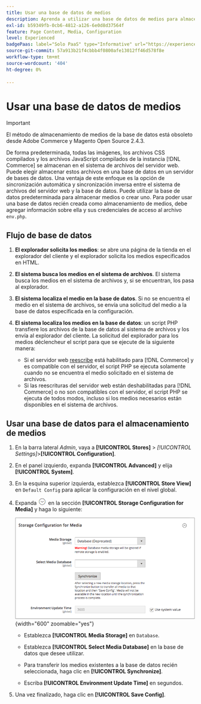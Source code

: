 ```yaml
---
title: Usar una base de datos de medios
description: Aprenda a utilizar una base de datos de medios para almacenar sus [!DNL Commerce] archivos multimedia.
exl-id: b59349fb-0cb6-4812-a126-6e0d8d37564f
feature: Page Content, Media, Configuration
level: Experienced
badgePaas: label="Solo PaaS" type="Informative" url="https://experienceleague.adobe.com/es/docs/commerce/user-guides/product-solutions" tooltip="Se aplica solo a proyectos de Adobe Commerce en la nube (infraestructura PaaS administrada por Adobe) y a proyectos locales."
source-git-commit: 57a913b21f4cbbb4f0800afe13012ff46d578f8e
workflow-type: tm+mt
source-wordcount: '404'
ht-degree: 0%

---
```


# Usar una base de datos de medios

>[!IMPORTANT]
>
>El método de almacenamiento de medios de la base de datos está obsoleto desde Adobe Commerce y Magento Open Source 2.4.3.

De forma predeterminada, todas las imágenes, los archivos CSS compilados y los archivos JavaScript compilados de la instancia [!DNL Commerce] se almacenan en el sistema de archivos del servidor web. Puede elegir almacenar estos archivos en una base de datos en un servidor de bases de datos. Una ventaja de este enfoque es la opción de sincronización automática y sincronización inversa entre el sistema de archivos del servidor web y la base de datos. Puede utilizar la base de datos predeterminada para almacenar medios o crear uno. Para poder usar una base de datos recién creada como almacenamiento de medios, debe agregar información sobre ella y sus credenciales de acceso al archivo `env.php`.

## Flujo de base de datos

1. **El explorador solicita los medios**: se abre una página de la tienda en el explorador del cliente y el explorador solicita los medios especificados en HTML.

1. **El sistema busca los medios en el sistema de archivos**. El sistema busca los medios en el sistema de archivos y, si se encuentran, los pasa al explorador.

1. **El sistema localiza el medio en la base de datos**. Si no se encuentra el medio en el sistema de archivos, se envía una solicitud del medio a la base de datos especificada en la configuración.

1. **El sistema localiza los medios en la base de datos**: un script PHP transfiere los archivos de la base de datos al sistema de archivos y los envía al explorador del cliente. La solicitud del explorador para los medios déclencheur el script para que se ejecute de la siguiente manera:

   - Si el servidor web [reescribe](../merchandising-promotions/url-rewrite.md) está habilitado para [!DNL Commerce] y es compatible con el servidor, el script PHP se ejecuta solamente cuando no se encuentra el medio solicitado en el sistema de archivos.
   - Si las reescrituras del servidor web están deshabilitadas para [!DNL Commerce] o no son compatibles con el servidor, el script PHP se ejecuta de todos modos, incluso si los medios necesarios están disponibles en el sistema de archivos.

## Usar una base de datos para el almacenamiento de medios

1. En la barra lateral _Admin_, vaya a **[!UICONTROL Stores]** > _[!UICONTROL Settings]_>**[!UICONTROL Configuration]**.

1. En el panel izquierdo, expanda **[!UICONTROL Advanced]** y elija **[!UICONTROL System]**.

1. En la esquina superior izquierda, establezca **[!UICONTROL Store View]** en `Default Config` para aplicar la configuración en el nivel global.

1. Expanda ![Selector de expansión](../assets/icon-display-expand.png) en la sección **[!UICONTROL Storage Configuration for Media]** y haga lo siguiente:

   ![Configuración avanzada: configuración de almacenamiento para medios](./assets/database-storage-deprecated.png){width="600" zoomable="yes"}

   - Establezca **[!UICONTROL Media Storage]** en `Database`.

   - Establezca **[!UICONTROL Select Media Database]** en la base de datos que desee utilizar.

   - Para transferir los medios existentes a la base de datos recién seleccionada, haga clic en **[!UICONTROL Synchronize]**.

   - Escriba **[!UICONTROL Environment Update Time]** en segundos.

1. Una vez finalizado, haga clic en **[!UICONTROL Save Config]**.
